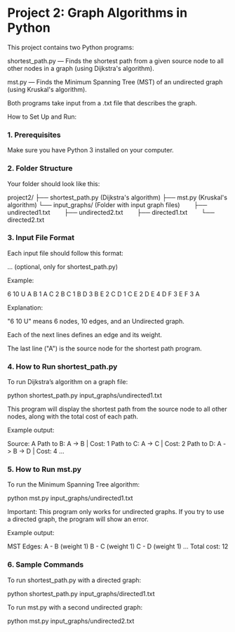 # Project 2: Graph Algorithms in Python

This project contains two Python programs:

shortest_path.py — Finds the shortest path from a given source node to all other nodes in a graph (using Dijkstra's algorithm).

mst.py — Finds the Minimum Spanning Tree (MST) of an undirected graph (using Kruskal's algorithm).

Both programs take input from a .txt file that describes the graph.

How to Set Up and Run:

### 1. Prerequisites
Make sure you have Python 3 installed on your computer.

### 2. Folder Structure
Your folder should look like this:

project2/
├── shortest_path.py (Dijkstra's algorithm)
├── mst.py (Kruskal's algorithm)
└── input_graphs/ (Folder with input graph files)
  ├── undirected1.txt
  ├── undirected2.txt
  ├── directed1.txt
  └── directed2.txt

### 3. Input File Format
Each input file should follow this format:

<number of nodes> <number of edges> <D or U>
<Node1> <Node2> <Weight>
<Node1> <Node2> <Weight>
...
<Source Node> (optional, only for shortest_path.py)

Example:

6 10 U
A B 1
A C 2
B C 1
B D 3
B E 2
C D 1
C E 2
D E 4
D F 3
E F 3
A

Explanation:

"6 10 U" means 6 nodes, 10 edges, and an Undirected graph.

Each of the next lines defines an edge and its weight.

The last line ("A") is the source node for the shortest path program.

### 4. How to Run shortest_path.py
To run Dijkstra’s algorithm on a graph file:

python shortest_path.py input_graphs/undirected1.txt

This program will display the shortest path from the source node to all other nodes, along with the total cost of each path.

Example output:

Source: A
Path to B: A -> B | Cost: 1
Path to C: A -> C | Cost: 2
Path to D: A -> B -> D | Cost: 4
...

### 5. How to Run mst.py
To run the Minimum Spanning Tree algorithm:

python mst.py input_graphs/undirected1.txt

Important: This program only works for undirected graphs. If you try to use a directed graph, the program will show an error.

Example output:

MST Edges:
A - B (weight 1)
B - C (weight 1)
C - D (weight 1)
...
Total cost: 12

### 6. Sample Commands
To run shortest_path.py with a directed graph:

python shortest_path.py input_graphs/directed1.txt

To run mst.py with a second undirected graph:

python mst.py input_graphs/undirected2.txt